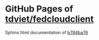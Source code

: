 GitHub Pages of [tdviet/fedcloudclient](https://github.com/tdviet/fedcloudclient.git)
===
Sphinx html documentation of [b784ba76](https://github.com/tdviet/fedcloudclient/tree/b784ba762d5149480f30381490e721501b3e0bbe)
